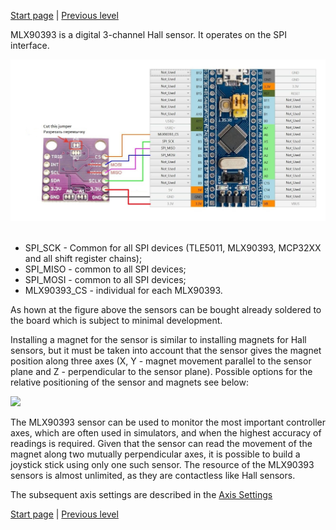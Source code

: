 


[Start page](../README.md) | [Previous level](Axes-connection.md)

MLX90393 is a digital 3-channel Hall sensor. It operates on the SPI interface.

![](../images/A1.4.jpg)
 
* SPI_SCK - Common for all SPI devices (TLE5011, MLX90393, MCP32XX and all shift register chains);
* SPI_MISO - common to all SPI devices;
* SPI_MOSI - common to all SPI devices;
* MLX90393_CS - individual for each MLX90393.

As hown at the figure above the sensors can be bought already soldered to the board which is subject to minimal development.

Installing a magnet for the sensor is similar to installing magnets for Hall sensors, but it must be taken into account that the sensor gives the magnet position along three axes (X, Y - magnet movement parallel to the sensor plane and Z - perpendicular to the sensor plane). Possible options for the relative positioning of the sensor and magnets see below:

![](../images/A1.4.1.jpg)

The MLX90393 sensor can be used to monitor the most important controller axes, which are often used in simulators, and when the highest accuracy of readings is required. Given that the sensor can read the movement of the magnet along two mutually perpendicular axes, it is possible to build a joystick stick using only one such sensor. The resource of the MLX90393 sensors is almost unlimited, as they are contactless like Hall sensors.

The subsequent axis settings are described in the [Axis Settings](Axis-configuration.md)


[Start page](../README.md) | [Previous level](Axes-connection.md)

